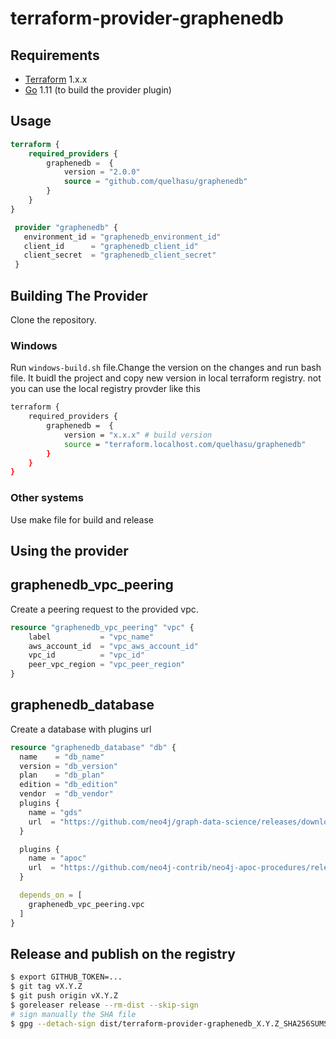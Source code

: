 # terraform-provider-graphenedb

## Requirements

- [Terraform](https://www.terraform.io/downloads.html) 1.x.x
- [Go](https://golang.org/doc/install) 1.11 (to build the provider plugin)

## Usage

```terraform
terraform {
	required_providers {
		graphenedb =  {
			version = "2.0.0"
			source = "github.com/quelhasu/graphenedb"
		}
	}
}

 provider "graphenedb" {
   environment_id = "graphenedb_environment_id"
   client_id      = "graphenedb_client_id"
   client_secret  = "graphenedb_client_secret"
 }
```

## Building The Provider

Clone the repository.

### Windows

Run `windows-build.sh` file.Change the version on the changes and run bash file. It buidl the project and copy new version in local terraform registry. not you can use the local registry provder like this

```sh
terraform {
	required_providers {
		graphenedb =  {
			version = "x.x.x" # build version
			source = "terraform.localhost.com/quelhasu/graphenedb"
		}
	}
}
```

### Other systems

Use make file for build and release

## Using the provider

## graphenedb_vpc_peering

Create a peering request to the provided vpc.

```tf
resource "graphenedb_vpc_peering" "vpc" {
	label           = "vpc_name"
	aws_account_id  = "vpc_aws_account_id"
	vpc_id          = "vpc_id"
	peer_vpc_region = "vpc_peer_region"
}
```

## graphenedb_database

Create a database with plugins url

```tf
resource "graphenedb_database" "db" {
  name    = "db_name"
  version = "db_version"
  plan    = "db_plan"
  edition = "db_edition"
  vendor  = "db_vendor"
  plugins {
    name = "gds"
    url  = "https://github.com/neo4j/graph-data-science/releases/download/2.1.5/neo4j-graph-data-science-2.1.5.zip"
  }

  plugins {
    name = "apoc"
    url  = "https://github.com/neo4j-contrib/neo4j-apoc-procedures/releases/download/4.3.0.6/apoc-4.3.0.6-all.jar"
  }

  depends_on = [
    graphenedb_vpc_peering.vpc
  ]
}
```

## Release and publish on the registry

```sh
$ export GITHUB_TOKEN=...
$ git tag vX.Y.Z
$ git push origin vX.Y.Z
$ goreleaser release --rm-dist --skip-sign
# sign manually the SHA file
$ gpg --detach-sign dist/terraform-provider-graphenedb_X.Y.Z_SHA256SUMS
```
